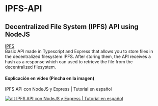 # IPFS-API
## Decentralized File System (IPFS) API using NodeJS
[IPFS](https://ipfs.io/) <br>
Basic API made in Typescript and Express that allows you to store files in the decentralized filesystem IPFS. After storing them, the API receives a hash as a response which can used to retrieve the file from the decentralized filesystem.

#### Explicación en vídeo (Pincha en la imagen)
IPFS API con NodeJS y Express | Tutorial en español

[![alt IPFS API con NodeJS y Express | Tutorial en español](ipfs.png)](https://www.youtube.com/watch?v=pnCFYkeWy-w "IPFS API con NodeJS y Express | Tutorial en español")
